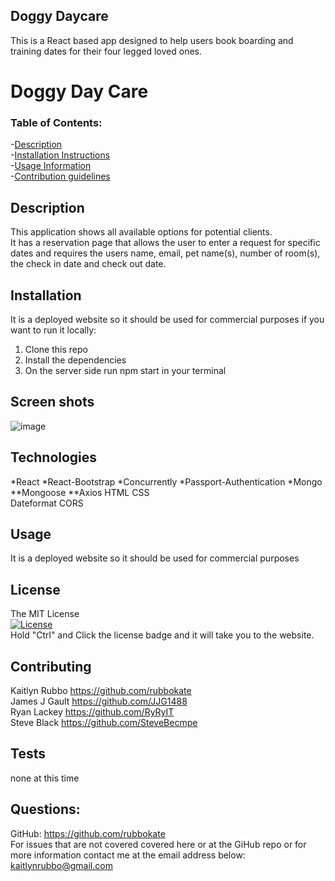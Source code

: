 ## Doggy Daycare 
This is a React based app designed to help users book boarding and training dates for their four legged loved ones. 
# Doggy Day Care

   ### Table of Contents:
  -[Description](#Description)      
  -[Installation Instructions](#Installation)    
  -[Usage Information](#Usage)    
  -[Contribution guidelines](#Contributing)    
  ## Description    
  This application shows all available options for potential clients.   
  It has a reservation page that allows the user to enter a request for specific dates and requires the users name, email, pet name(s), number of room(s), the check in date and check out date.
  ## Installation    
  It is a deployed website so it should be used for commercial purposes 
  if you want to run it locally:
1. Clone this repo 
2. Install the dependencies
3. On the server side run npm start in your terminal 
  ## Screen shots 
  ![image](https://user-images.githubusercontent.com/74007392/118893753-f6e76400-b8d0-11eb-933e-f132b0bf99ff.png) 
  
  ## Technologies 
*React
*React-Bootstrap
*Concurrently
*Passport-Authentication
*Mongo 
**Mongoose
**Axios 
HTML 
CSS  
Dateformat 
CORS


  ## Usage    
  It is a deployed website so it should be used for commercial purposes   
  ## License   
  The MIT License    
  [![License](https://img.shields.io/badge/License-Apache%202.0-blue.svg)](https://opensource.org/licenses/Apache-2.0)   
  Hold "Ctrl" and Click the license badge and it will take you to the website.     
  ## Contributing 
  Kaitlyn Rubbo https://github.com/rubbokate   
  James J Gault https://github.com/JJG1488    
  Ryan Lackey   https://github.com/RyRyIT      
  Steve Black https://github.com/SteveBecmpe     
  ## Tests       
  none at this time    
  ## Questions: 
  GitHub: https://github.com/rubbokate   
  For issues that are not covered covered here or at the GiHub repo or for more information contact me at the email address below:   
  kaitlynrubbo@gmail.com

